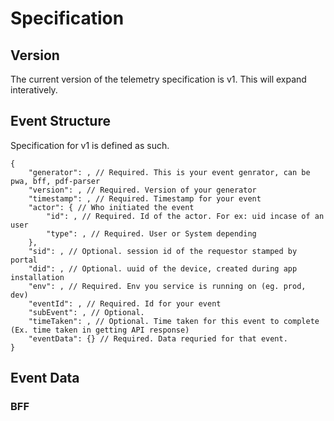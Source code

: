 # Specification

## Version
The current version of the telemetry specification is v1. This will expand interatively.

## Event Structure

Specification for v1 is defined as such.
```
{
    "generator": , // Required. This is your event genrator, can be pwa, bff, pdf-parser
    "version": , // Required. Version of your generator
    "timestamp": , // Required. Timestamp for your event
    "actor": { // Who initiated the event
        "id": , // Required. Id of the actor. For ex: uid incase of an user
        "type": , // Required. User or System depending
    },
    "sid": , // Optional. session id of the requestor stamped by portal
    "did": , // Optional. uuid of the device, created during app installation
    "env": , // Required. Env you service is running on (eg. prod, dev)
    "eventId": , // Required. Id for your event
    "subEvent": , // Optional. 
    "timeTaken": , // Optional. Time taken for this event to complete (Ex. time taken in getting API response)
    "eventData": {} // Required. Data requried for that event.
}
```

## Event Data

### BFF
<!-- TO BE AUTO GENERATED -->